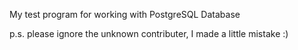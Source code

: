 My test program for working with PostgreSQL Database

p.s. please ignore the unknown contributer, I made a little mistake :)
